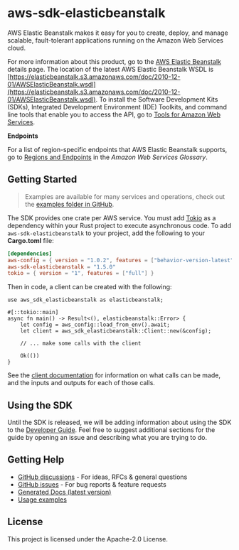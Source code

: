 # aws-sdk-elasticbeanstalk

AWS Elastic Beanstalk makes it easy for you to create, deploy, and manage scalable, fault-tolerant applications running on the Amazon Web Services cloud.

For more information about this product, go to the [AWS Elastic Beanstalk](http://aws.amazon.com/elasticbeanstalk/) details page. The location of the latest AWS Elastic Beanstalk WSDL is [https://elasticbeanstalk.s3.amazonaws.com/doc/2010-12-01/AWSElasticBeanstalk.wsdl](https://elasticbeanstalk.s3.amazonaws.com/doc/2010-12-01/AWSElasticBeanstalk.wsdl). To install the Software Development Kits (SDKs), Integrated Development Environment (IDE) Toolkits, and command line tools that enable you to access the API, go to [Tools for Amazon Web Services](http://aws.amazon.com/tools/).

__Endpoints__

For a list of region-specific endpoints that AWS Elastic Beanstalk supports, go to [Regions and Endpoints](https://docs.aws.amazon.com/general/latest/gr/rande.html#elasticbeanstalk_region) in the _Amazon Web Services Glossary_.

## Getting Started

> Examples are available for many services and operations, check out the
> [examples folder in GitHub](https://github.com/awslabs/aws-sdk-rust/tree/main/examples).

The SDK provides one crate per AWS service. You must add [Tokio](https://crates.io/crates/tokio)
as a dependency within your Rust project to execute asynchronous code. To add `aws-sdk-elasticbeanstalk` to
your project, add the following to your **Cargo.toml** file:

```toml
[dependencies]
aws-config = { version = "1.0.2", features = ["behavior-version-latest"] }
aws-sdk-elasticbeanstalk = "1.5.0"
tokio = { version = "1", features = ["full"] }
```

Then in code, a client can be created with the following:

```rust,no_run
use aws_sdk_elasticbeanstalk as elasticbeanstalk;

#[::tokio::main]
async fn main() -> Result<(), elasticbeanstalk::Error> {
    let config = aws_config::load_from_env().await;
    let client = aws_sdk_elasticbeanstalk::Client::new(&config);

    // ... make some calls with the client

    Ok(())
}
```

See the [client documentation](https://docs.rs/aws-sdk-elasticbeanstalk/latest/aws_sdk_elasticbeanstalk/client/struct.Client.html)
for information on what calls can be made, and the inputs and outputs for each of those calls.

## Using the SDK

Until the SDK is released, we will be adding information about using the SDK to the
[Developer Guide](https://docs.aws.amazon.com/sdk-for-rust/latest/dg/welcome.html). Feel free to suggest
additional sections for the guide by opening an issue and describing what you are trying to do.

## Getting Help

* [GitHub discussions](https://github.com/awslabs/aws-sdk-rust/discussions) - For ideas, RFCs & general questions
* [GitHub issues](https://github.com/awslabs/aws-sdk-rust/issues/new/choose) - For bug reports & feature requests
* [Generated Docs (latest version)](https://awslabs.github.io/aws-sdk-rust/)
* [Usage examples](https://github.com/awslabs/aws-sdk-rust/tree/main/examples)

## License

This project is licensed under the Apache-2.0 License.

